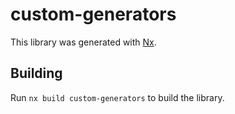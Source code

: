 # custom-generators

This library was generated with [Nx](https://nx.dev).

## Building

Run `nx build custom-generators` to build the library.
